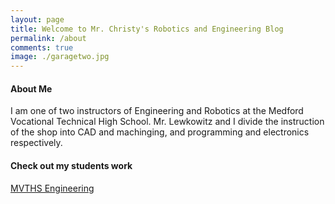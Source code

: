 ```yaml
---
layout: page
title: Welcome to Mr. Christy's Robotics and Engineering Blog
permalink: /about
comments: true
image: ./garagetwo.jpg
---
```


<div class="row justify-content-between">
<div class="col-md-8 pr-5" markdown="1">

#### About Me
I am one of two instructors of Engineering and Robotics at the Medford Vocational Technical High School. Mr. Lewkowitz and I divide the instruction of the shop into CAD and machinging, and programming and electronics respectively. 

</div>

<div class="col-md-4">

<div class="sticky-top sticky-top-80" markdown="1">

#### Check out my students work

[MVTHS Engineering](https://mvthsengineering.com/)

</div>
</div>
</div>
